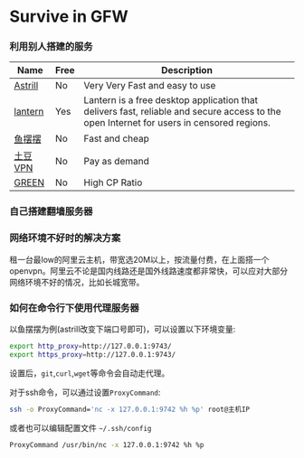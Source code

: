 # Survive in GFW

### 利用别人搭建的服务

| Name | Free | Description |
| -- | -- | -- |
| [Astrill](https://astrillaff.com/of2b824a) | No | Very Very Fast and easy to use |
| [lantern](https://github.com/getlantern/lantern) | Yes |  Lantern is a free desktop application that delivers fast, reliable and secure access to the open Internet for users in censored regions. |
| [鱼摆摆](https://ybb1024.com/) | No | Fast and cheap |
| [土豆VPN](https://www.tudouvpn.com/) | No | Pay as demand |
| [GREEN](http://gjsq.link/) | No | High CP Ratio|

### 自己搭建翻墙服务器

### 网络环境不好时的解决方案

租一台最low的阿里云主机，带宽选20M以上，按流量付费，在上面搭一个openvpn。阿里云不论是国内线路还是国外线路速度都非常快，可以应对大部分网络环境不好的情况，比如长城宽带。

### 如何在命令行下使用代理服务器

以鱼摆摆为例(astrill改变下端口号即可)，可以设置以下环境变量:

```zsh
export http_proxy=http://127.0.0.1:9743/
export https_proxy=http://127.0.0.1:9743/
```

设置后，`git`,`curl`,`wget`等命令会自动走代理。

对于ssh命令，可以通过设置`ProxyCommand`:

```zsh
ssh -o ProxyCommand='nc -x 127.0.0.1:9742 %h %p' root@主机IP
```

或者也可以编辑配置文件 `~/.ssh/config`

```zsh
ProxyCommand /usr/bin/nc -x 127.0.0.1:9742 %h %p
```

